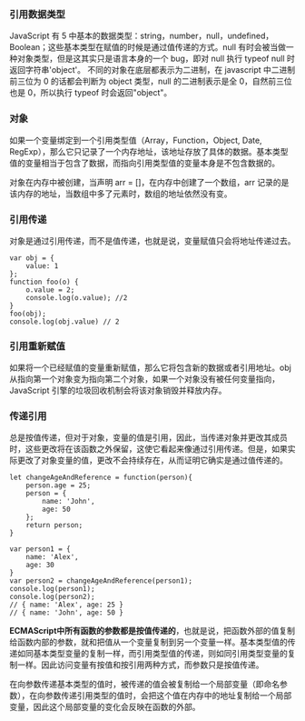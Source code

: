 ### 引用数据类型

JavaScript 有 5 中基本的数据类型：string，number，null，undefined，Boolean；这些基本类型在赋值的时候是通过值传递的方式。null 有时会被当做一种对象类型，但是这其实只是语言本身的一个 bug，即对 null 执行 typeof null 时返回字符串'object'。
不同的对象在底层都表示为二进制，在 javascript 中二进制前三位为 0 的话都会判断为 object 类型，null 的二进制表示是全 0，自然前三位也是 0，所以执行 typeof 时会返回"object"。

### 对象

如果一个变量绑定到一个引用类型值（Array，Function，Object, Date, RegExp），那么它只记录了一个内存地址，该地址存放了具体的数据。基本类型值的变量相当于包含了数据，而指向引用类型值的变量本身是不包含数据的。

对象在内存中被创建，当声明 arr = []，在内存中创建了一个数组，arr 记录的是该内存的地址，当数组中多了元素时，数组的地址依然没有变。

### 引用传递

对象是通过引用传递，而不是值传递，也就是说，变量赋值只会将地址传递过去。

```
var obj = {
    value: 1
};
function foo(o) {
    o.value = 2;
    console.log(o.value); //2
}
foo(obj);
console.log(obj.value) // 2
```

### 引用重新赋值

如果将一个已经赋值的变量重新赋值，那么它将包含新的数据或者引用地址。obj 从指向第一个对象变为指向第二个对象，如果一个对象没有被任何变量指向，JavaScript 引擎的垃圾回收机制会将该对象销毁并释放内存。

### 传递引用

总是按值传递，但对于对象，变量的值是引用，因此，当传递对象并更改其成员时，这些更改将在该函数之外保留，这使它看起来像通过引用传递。但是，如果实际更改了对象变量的值，更改不会持续存在，从而证明它确实是通过值传递的。
```
let changeAgeAndReference = function(person){
    person.age = 25;
    person = {
        name: 'John',
        age: 50
    };
    return person;
}

var person1 = {
    name: 'Alex',
    age: 30
}
var person2 = changeAgeAndReference(person1);
console.log(person1);
console.log(person2);
// { name: 'Alex', age: 25 }
// { name: 'John', age: 50 }
```

**ECMAScript中所有函数的参数都是按值传递的**，也就是说，把函数外部的值复制给函数内部的参数，就和把值从一个变量复制到另一个变量一样。基本类型值的传递如同基本类型变量的复制一样，而引用类型值的传递，则如同引用类型变量的复制一样。因此访问变量有按值和按引用两种方式，而参数只是按值传递。

在向参数传递基本类型的值时，被传递的值会被复制给一个局部变量（即命名参数），在向参数传递引用类型的值时，会把这个值在内存中的地址复制给一个局部变量，因此这个局部变量的变化会反映在函数的外部。